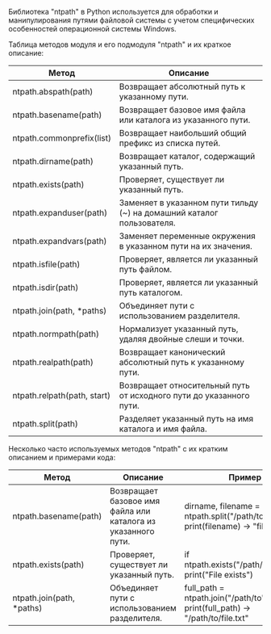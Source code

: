 <p>Библиотека "ntpath" в Python используется для обработки и манипулирования путями файловой системы
с учетом специфических особенностей операционной системы Windows.</p>
<p>Таблица методов модуля и его подмодуля "ntpath" и их краткое описание:</p>
<table>
<thead>
<tr>
<th>Метод</th>
<th>Описание</th>
</tr>
</thead>
<tbody>
<tr>
<td>ntpath.abspath(path)</td>
<td>Возвращает абсолютный путь к указанному пути.</td>
</tr>
<tr>
<td>ntpath.basename(path)</td>
<td>Возвращает базовое имя файла или каталога из указанного пути.</td>
</tr>
<tr>
<td>ntpath.commonprefix(list)</td>
<td>Возвращает наибольший общий префикс из списка путей.</td>
</tr>
<tr>
<td>ntpath.dirname(path)</td>
<td>Возвращает каталог, содержащий указанный путь.</td>
</tr>
<tr>
<td>ntpath.exists(path)</td>
<td>Проверяет, существует ли указанный путь.</td>
</tr>
<tr>
<td>ntpath.expanduser(path)</td>
<td>Заменяет в указанном пути тильду (~) на домашний каталог пользователя.</td>
</tr>
<tr>
<td>ntpath.expandvars(path)</td>
<td>Заменяет переменные окружения в указанном пути на их значения.</td>
</tr>
<tr>
<td>ntpath.isfile(path)</td>
<td>Проверяет, является ли указанный путь файлом.</td>
</tr>
<tr>
<td>ntpath.isdir(path)</td>
<td>Проверяет, является ли указанный путь каталогом.</td>
</tr>
<tr>
<td>ntpath.join(path, *paths)</td>
<td>Объединяет пути с использованием разделителя.</td>
</tr>
<tr>
<td>ntpath.normpath(path)</td>
<td>Нормализует указанный путь, удаляя двойные слеши и точки.</td>
</tr>
<tr>
<td>ntpath.realpath(path)</td>
<td>Возвращает канонический абсолютный путь к указанному пути.</td>
</tr>
<tr>
<td>ntpath.relpath(path, start)</td>
<td>Возвращает относительный путь от исходного пути до указанного пути.</td>
</tr>
<tr>
<td>ntpath.split(path)</td>
<td>Разделяет указанный путь на имя каталога и имя файла.</td>
</tr>
</tbody>
</table>
<p>Несколько часто используемых методов "ntpath" с их кратким описанием и примерами кода:</p>
<table>
<thead>
<tr>
<th>Метод</th>
<th>Описание</th>
<th>Пример</th>
</tr>
</thead>
<tbody>
<tr>
<td>ntpath.basename(path)</td>
<td>Возвращает базовое имя файла или каталога из указанного пути.</td>
<td>dirname, filename = ntpath.split("/path/to/file.txt") print(filename) -&gt; "file.txt"</td>
</tr>
<tr>
<td>ntpath.exists(path)</td>
<td>Проверяет, существует ли указанный путь.</td>
<td>if ntpath.exists("/path/to/file.txt"): print("File exists")</td>
</tr>
<tr>
<td>ntpath.join(path, *paths)</td>
<td>Объединяет пути с использованием разделителя.</td>
<td>full_path = ntpath.join("/path/to", "file.txt") print(full_path) -&gt; "/path/to/file.txt"</td>
</tr>
</tbody>
</table>